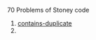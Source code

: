 70 Problems of Stoney code
1. [contains-duplicate](https://leetcode.com/problems/contains-duplicate/description/)
2. 
